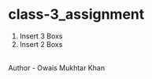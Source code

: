 # class-3_assignment
<ol>
  <li>Insert 3 Boxs</li>
  <li>Insert 2 Boxs</li>
</ol>
<br>
Author - Owais Mukhtar Khan
